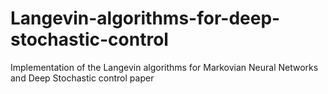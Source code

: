 # Langevin-algorithms-for-deep-stochastic-control
Implementation of the Langevin algorithms for Markovian Neural Networks and Deep Stochastic control paper
